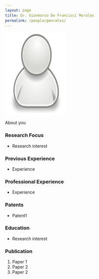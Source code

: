 ```yaml
---
layout: page
title: Dr. Gianmarco De Francisci Morales
permalink: /people/gmorales/
---
```

![gmorales](/people/gmorales/small.png)


About you

### Research Focus
- Research interest 


### Previous Experience
- Experience


### Professional Experience
- Experience


### Patents
- Patent1


### Education
- Research interest 


### Publication 
1. Paper 1
2. Paper 2
3. Paper 2




